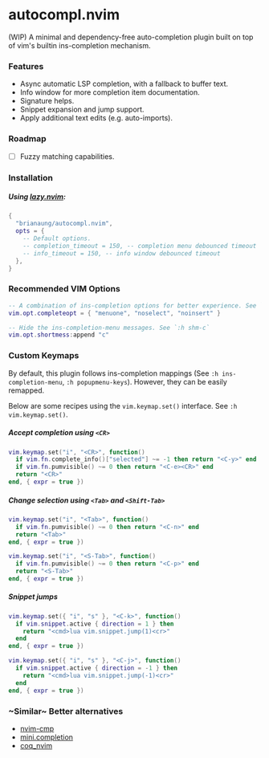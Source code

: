 # autocompl.nvim
(WIP) A minimal and dependency-free auto-completion plugin built on top of vim's builtin ins-completion mechanism.

### Features
- Async automatic LSP completion, with a fallback to buffer text.
- Info window for more completion item documentation.
- Signature helps.
- Snippet expansion and jump support.
- Apply additional text edits (e.g. auto-imports).

### Roadmap
- [ ] Fuzzy matching capabilities.

### Installation
##### Using [lazy.nvim](https://github.com/folke/lazy.nvim):
```lua
{
  "brianaung/autocompl.nvim",
  opts = {
    -- Default options.
    -- completion_timeout = 150, -- completion menu debounced timeout
    -- info_timeout = 150, -- info window debounced timeout
  },
}
```

### Recommended VIM Options
```lua
-- A combination of ins-completion options for better experience. See `:h completeopt`
vim.opt.completeopt = { "menuone", "noselect", "noinsert" }

-- Hide the ins-completion-menu messages. See `:h shm-c`
vim.opt.shortmess:append "c"
```

### Custom Keymaps
By default, this plugin follows ins-completion mappings (See `:h ins-completion-menu`, `:h popupmenu-keys`). However, they can be easily remapped.

Below are some recipes using the `vim.keymap.set()` interface. See `:h vim.keymap.set()`.

##### Accept completion using `<CR>`
```lua
vim.keymap.set("i", "<CR>", function()
  if vim.fn.complete_info()["selected"] ~= -1 then return "<C-y>" end
  if vim.fn.pumvisible() ~= 0 then return "<C-e><CR>" end
  return "<CR>"
end, { expr = true })
```

##### Change selection using `<Tab>` and `<Shift-Tab>`
```lua
vim.keymap.set("i", "<Tab>", function()
  if vim.fn.pumvisible() ~= 0 then return "<C-n>" end
  return "<Tab>"
end, { expr = true })

vim.keymap.set("i", "<S-Tab>", function()
  if vim.fn.pumvisible() ~= 0 then return "<C-p>" end
  return "<S-Tab>"
end, { expr = true })
```

##### Snippet jumps
```lua
vim.keymap.set({ "i", "s" }, "<C-k>", function()
  if vim.snippet.active { direction = 1 } then
    return "<cmd>lua vim.snippet.jump(1)<cr>"
  end
end, { expr = true })

vim.keymap.set({ "i", "s" }, "<C-j>", function()
  if vim.snippet.active { direction = -1 } then
    return "<cmd>lua vim.snippet.jump(-1)<cr>"
  end
end, { expr = true })
```

### ~Similar~ Better alternatives
- [nvim-cmp](https://github.com/hrsh7th/nvim-cmp)
- [mini.completion](https://github.com/echasnovski/mini.completion)
- [coq_nvim](https://github.com/ms-jpq/coq_nvim)
